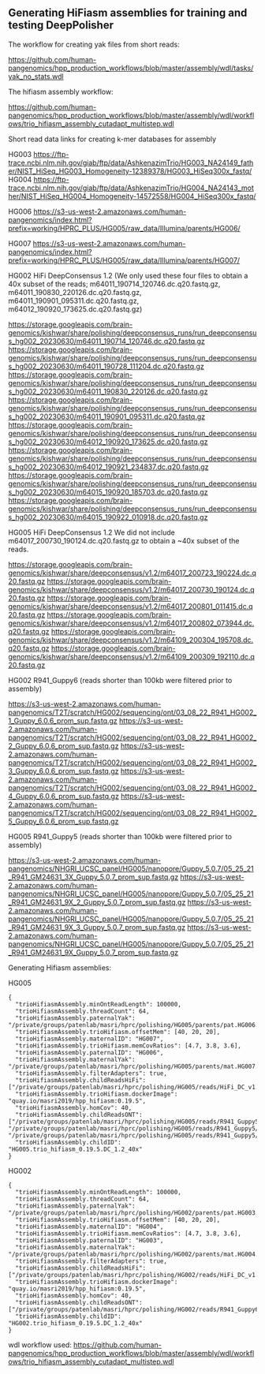 ## Generating HiFiasm assemblies for training and testing DeepPolisher

The workflow for creating yak files from short reads:

https://github.com/human-pangenomics/hpp_production_workflows/blob/master/assembly/wdl/tasks/yak_no_stats.wdl

The hifiasm assembly workflow:

https://github.com/human-pangenomics/hpp_production_workflows/blob/master/assembly/wdl/workflows/trio_hifiasm_assembly_cutadapt_multistep.wdl


Short read data links for creating k-mer databases for assembly

HG003
https://ftp-trace.ncbi.nlm.nih.gov/giab/ftp/data/AshkenazimTrio/HG003_NA24149_father/NIST_HiSeq_HG003_Homogeneity-12389378/HG003_HiSeq300x_fastq/
HG004
https://ftp-trace.ncbi.nlm.nih.gov/giab/ftp/data/AshkenazimTrio/HG004_NA24143_mother/NIST_HiSeq_HG004_Homogeneity-14572558/HG004_HiSeq300x_fastq/

HG006
https://s3-us-west-2.amazonaws.com/human-pangenomics/index.html?prefix=working/HPRC_PLUS/HG005/raw_data/Illumina/parents/HG006/

HG007
https://s3-us-west-2.amazonaws.com/human-pangenomics/index.html?prefix=working/HPRC_PLUS/HG005/raw_data/Illumina/parents/HG007/


HG002 HiFi DeepConsensus 1.2
(We only used these four files to obtain a 40x subset of the reads; m64011_190714_120746.dc.q20.fastq.gz, m64011_190830_220126.dc.q20.fastq.gz, m64011_190901_095311.dc.q20.fastq.gz, m64012_190920_173625.dc.q20.fastq.gz)

https://storage.googleapis.com/brain-genomics/kishwar/share/polishing/deepconsensus_runs/run_deepconsensus_hg002_20230630/m64011_190714_120746.dc.q20.fastq.gz
https://storage.googleapis.com/brain-genomics/kishwar/share/polishing/deepconsensus_runs/run_deepconsensus_hg002_20230630/m64011_190728_111204.dc.q20.fastq.gz
https://storage.googleapis.com/brain-genomics/kishwar/share/polishing/deepconsensus_runs/run_deepconsensus_hg002_20230630/m64011_190830_220126.dc.q20.fastq.gz
https://storage.googleapis.com/brain-genomics/kishwar/share/polishing/deepconsensus_runs/run_deepconsensus_hg002_20230630/m64011_190901_095311.dc.q20.fastq.gz
https://storage.googleapis.com/brain-genomics/kishwar/share/polishing/deepconsensus_runs/run_deepconsensus_hg002_20230630/m64012_190920_173625.dc.q20.fastq.gz
https://storage.googleapis.com/brain-genomics/kishwar/share/polishing/deepconsensus_runs/run_deepconsensus_hg002_20230630/m64012_190921_234837.dc.q20.fastq.gz
https://storage.googleapis.com/brain-genomics/kishwar/share/polishing/deepconsensus_runs/run_deepconsensus_hg002_20230630/m64015_190920_185703.dc.q20.fastq.gz
https://storage.googleapis.com/brain-genomics/kishwar/share/polishing/deepconsensus_runs/run_deepconsensus_hg002_20230630/m64015_190922_010918.dc.q20.fastq.gz



HG005 HiFi DeepConsensus 1.2
We did not include m64017_200730_190124.dc.q20.fastq.gz to obtain a ~40x subset of the reads.

https://storage.googleapis.com/brain-genomics/kishwar/share/deepconsensus/v1.2/m64017_200723_190224.dc.q20.fastq.gz
https://storage.googleapis.com/brain-genomics/kishwar/share/deepconsensus/v1.2/m64017_200730_190124.dc.q20.fastq.gz
https://storage.googleapis.com/brain-genomics/kishwar/share/deepconsensus/v1.2/m64017_200801_011415.dc.q20.fastq.gz
https://storage.googleapis.com/brain-genomics/kishwar/share/deepconsensus/v1.2/m64017_200802_073944.dc.q20.fastq.gz
https://storage.googleapis.com/brain-genomics/kishwar/share/deepconsensus/v1.2/m64109_200304_195708.dc.q20.fastq.gz
https://storage.googleapis.com/brain-genomics/kishwar/share/deepconsensus/v1.2/m64109_200309_192110.dc.q20.fastq.gz    

HG002 R941_Guppy6 (reads shorter than 100kb were filtered prior to assembly)

https://s3-us-west-2.amazonaws.com/human-pangenomics/T2T/scratch/HG002/sequencing/ont/03_08_22_R941_HG002_1_Guppy_6.0.6_prom_sup.fastq.gz
https://s3-us-west-2.amazonaws.com/human-pangenomics/T2T/scratch/HG002/sequencing/ont/03_08_22_R941_HG002_2_Guppy_6.0.6_prom_sup.fastq.gz
https://s3-us-west-2.amazonaws.com/human-pangenomics/T2T/scratch/HG002/sequencing/ont/03_08_22_R941_HG002_3_Guppy_6.0.6_prom_sup.fastq.gz
https://s3-us-west-2.amazonaws.com/human-pangenomics/T2T/scratch/HG002/sequencing/ont/03_08_22_R941_HG002_4_Guppy_6.0.6_prom_sup.fastq.gz
https://s3-us-west-2.amazonaws.com/human-pangenomics/T2T/scratch/HG002/sequencing/ont/03_08_22_R941_HG002_5_Guppy_6.0.6_prom_sup.fastq.gz

HG005 R941_Guppy5 (reads shorter than 100kb were filtered prior to assembly)

https://s3-us-west-2.amazonaws.com/human-pangenomics/NHGRI_UCSC_panel/HG005/nanopore/Guppy_5.0.7/05_25_21_R941_GM24631_3X_Guppy_5.0.7_prom_sup.fastq.gz
https://s3-us-west-2.amazonaws.com/human-pangenomics/NHGRI_UCSC_panel/HG005/nanopore/Guppy_5.0.7/05_25_21_R941_GM24631_9X_2_Guppy_5.0.7_prom_sup.fastq.gz
https://s3-us-west-2.amazonaws.com/human-pangenomics/NHGRI_UCSC_panel/HG005/nanopore/Guppy_5.0.7/05_25_21_R941_GM24631_9X_3_Guppy_5.0.7_prom_sup.fastq.gz
https://s3-us-west-2.amazonaws.com/human-pangenomics/NHGRI_UCSC_panel/HG005/nanopore/Guppy_5.0.7/05_25_21_R941_GM24631_9X_Guppy_5.0.7_prom_sup.fastq.gz


Generating Hifiasm assemblies:

HG005
```
{
  "trioHifiasmAssembly.minOntReadLength": 100000,
  "trioHifiasmAssembly.threadCount": 64,
  "trioHifiasmAssembly.paternalYak": "/private/groups/patenlab/masri/hprc/polishing/HG005/parents/pat.HG006.yak",
  "trioHifiasmAssembly.trioHifiasm.offsetMem": [40, 20, 20],
  "trioHifiasmAssembly.maternalID": "HG007",
  "trioHifiasmAssembly.trioHifiasm.memCovRatios": [4.7, 3.8, 3.6],
  "trioHifiasmAssembly.paternalID": "HG006",
  "trioHifiasmAssembly.maternalYak": "/private/groups/patenlab/masri/hprc/polishing/HG005/parents/mat.HG007.yak",
  "trioHifiasmAssembly.filterAdapters": true,
  "trioHifiasmAssembly.childReadsHiFi": ["/private/groups/patenlab/masri/hprc/polishing/HG005/reads/HiFi_DC_v1.2/downsampled_40x/m64017_200723_190224.dc.q20.fastq.gz","/private/groups/patenlab/masri/hprc/polishing/HG005/reads/HiFi_DC_v1.2/downsampled_40x/m64017_200801_011415.dc.q20.fastq.gz","/private/groups/patenlab/masri/hprc/polishing/HG005/reads/HiFi_DC_v1.2/downsampled_40x/m64017_200802_073944.dc.q20.fastq.gz","/private/groups/patenlab/masri/hprc/polishing/HG005/reads/HiFi_DC_v1.2/downsampled_40x/m64109_200304_195708.dc.q20.fastq.gz","/private/groups/patenlab/masri/hprc/polishing/HG005/reads/HiFi_DC_v1.2/downsampled_40x/m64109_200309_192110.dc.q20.fastq.gz"],
  "trioHifiasmAssembly.trioHifiasm.dockerImage": "quay.io/masri2019/hpp_hifiasm:0.19.5",
  "trioHifiasmAssembly.homCov": 40,
  "trioHifiasmAssembly.childReadsONT": ["/private/groups/patenlab/masri/hprc/polishing/HG005/reads/R941_Guppy5/gt_100k/05_25_21_R941_GM24631_3X_Guppy_5.0.7_prom_sup.gt_100kb.fastq.gz","/private/groups/patenlab/masri/hprc/polishing/HG005/reads/R941_Guppy5/gt_100k/05_25_21_R941_GM24631_9X_2_Guppy_5.0.7_prom_sup.gt_100kb.fastq.gz", "/private/groups/patenlab/masri/hprc/polishing/HG005/reads/R941_Guppy5/gt_100k/05_25_21_R941_GM24631_9X_3_Guppy_5.0.7_prom_sup.gt_100kb.fastq.gz", "/private/groups/patenlab/masri/hprc/polishing/HG005/reads/R941_Guppy5/gt_100k/05_25_21_R941_GM24631_9X_Guppy_5.0.7_prom_sup.gt_100kb.fastq.gz"],
  "trioHifiasmAssembly.childID": "HG005.trio_hifiasm_0.19.5.DC_1.2_40x"
}
```

HG002
```
{
  "trioHifiasmAssembly.minOntReadLength": 100000,
  "trioHifiasmAssembly.threadCount": 64,
  "trioHifiasmAssembly.paternalYak": "/private/groups/patenlab/masri/hprc/polishing/HG002/parents/pat.HG003.yak",
  "trioHifiasmAssembly.trioHifiasm.offsetMem": [40, 20, 20],
  "trioHifiasmAssembly.maternalID": "HG004",
  "trioHifiasmAssembly.trioHifiasm.memCovRatios": [4.7, 3.8, 3.6],
  "trioHifiasmAssembly.paternalID": "HG003",
  "trioHifiasmAssembly.maternalYak": "/private/groups/patenlab/masri/hprc/polishing/HG002/parents/mat.HG004.yak",
  "trioHifiasmAssembly.filterAdapters": true,
  "trioHifiasmAssembly.childReadsHiFi": ["/private/groups/patenlab/masri/hprc/polishing/HG002/reads/HiFi_DC_v1.2/downsampled_40x/m64011_190714_120746.dc.q20.fastq.gz","/private/groups/patenlab/masri/hprc/polishing/HG002/reads/HiFi_DC_v1.2/downsampled_40x/m64011_190830_220126.dc.q20.fastq.gz","/private/groups/patenlab/masri/hprc/polishing/HG002/reads/HiFi_DC_v1.2/downsampled_40x/m64011_190901_095311.dc.q20.fastq.gz","/private/groups/patenlab/masri/hprc/polishing/HG002/reads/HiFi_DC_v1.2/downsampled_40x/m64012_190920_173625.dc.q20.fastq.gz"],
  "trioHifiasmAssembly.trioHifiasm.dockerImage": "quay.io/masri2019/hpp_hifiasm:0.19.5",
  "trioHifiasmAssembly.homCov": 40,
  "trioHifiasmAssembly.childReadsONT": ["/private/groups/patenlab/masri/hprc/polishing/HG002/reads/R941_Guppy6/gt_100k/downsampled_40x/03_08_22_R941_HG002_1_Guppy_6.0.6_prom_sup.gt_100kb.fastq.gz","/private/groups/patenlab/masri/hprc/polishing/HG002/reads/R941_Guppy6/gt_100k/downsampled_40x/03_08_22_R941_HG002_4_Guppy_6.0.6_prom_sup.gt_100kb.fastq.gz","/private/groups/patenlab/masri/hprc/polishing/HG002/reads/R941_Guppy6/gt_100k/downsampled_40x/03_08_22_R941_HG002_3_Guppy_6.0.6_prom_sup.gt_100kb.fastq.gz"],
  "trioHifiasmAssembly.childID": "HG002.trio_hifiasm_0.19.5.DC_1.2_40x"
}
```

wdl workflow used:
https://github.com/human-pangenomics/hpp_production_workflows/blob/master/assembly/wdl/workflows/trio_hifiasm_assembly_cutadapt_multistep.wdl

